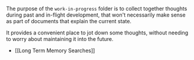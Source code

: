 The purpose of the `work-in-progress` folder is to collect together thoughts during past and in-flight development, that won't necessarily make sense as part of documents that explain the current state.

It provides a convenient place to jot down some thoughts, without needing to worry about maintaining it into the future.

* [[Long Term Memory Searches]]